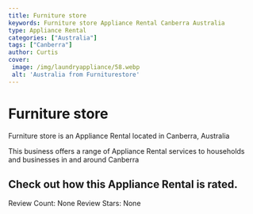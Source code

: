 ```yaml
---
title: Furniture store
keywords: Furniture store Appliance Rental Canberra Australia 
type: Appliance Rental 
categories: ["Australia"]
tags: ["Canberra"]
author: Curtis
cover:
 image: /img/laundryappliance/58.webp
 alt: 'Australia from Furniturestore'
---
```


# Furniture store
Furniture store is an Appliance Rental located in Canberra, Australia

This business offers a range of Appliance Rental services to households and businesses in and around Canberra

## Check out how this Appliance Rental is rated.
Review Count: None
Review Stars: None
